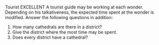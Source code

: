 Tourist EXCELLENT
A tourist guide may be working at each wonder. Depending on his talkativeness, the expected time spent at the wonder is modified. 
Answer the following questions in addition: 
1. How many cathedrals are there in a district? 
2. Give the district where the most time may be spent. 
3. Does every district have a cathedral?
